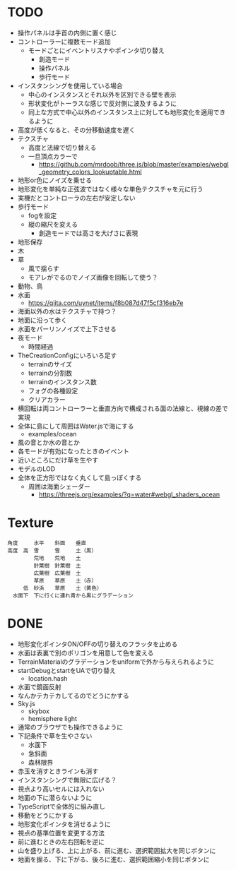 # TODO

- 操作パネルは手首の内側に置く感じ
- コントローラーに複数モード追加
	- モードごとにイベントリスナやポインタ切り替え
		- 創造モード
		- 操作パネル
		- 歩行モード
- インスタンシングを使用している場合
	- 中心のインスタンスとそれ以外を区別できる壁を表示
	- 形状変化がトーラスな感じで反対側に波及するように
	- 同上な方式で中心以外のインスタンス上に対しても地形変化を適用できるように
- 高度が低くなると、その分移動速度を遅く
- テクスチャ
	- 高度と法線で切り替える
	- 一旦頂点カラーで
		- https://github.com/mrdoob/three.js/blob/master/examples/webgl_geometry_colors_lookuptable.html
- 地形or色にノイズを乗せる
- 地形変化を単純な正弦波ではなく様々な単色テクスチャを元に行う
- 実機だとコントローラの左右が安定しない
- 歩行モード
	- fogを設定
	- 縦の縮尺を変える
		- 創造モードでは高さを大げさに表現
- 地形保存
- 木
- 草
	- 風で揺らす
	- モアレがでるのでノイズ画像を回転して使う？
- 動物、鳥
- 水面
	- https://qiita.com/uynet/items/f8b087d47f5cf316eb7e
- 海面以外の水はテクスチャで持つ？
- 地面に沿って歩く
- 水面をパーリンノイズで上下させる
- 夜モード
	- 時間経過
- TheCreationConfigにいろいろ足す
	- terrainのサイズ
	- terrainの分割数
	- terrainのインスタンス数
	- フォグの各種設定
	- クリアカラー
- 横回転は両コントローラーと垂直方向で構成される面の法線と、視線の差で実現
- 全体に島にして周囲はWater.jsで海にする
	- examples/ocean
- 風の音とか水の音とか
- 各モードが有効になったときのイベント
- 近いところにだけ草を生やす
- モデルのLOD
- 全体を正方形ではなく丸くして島っぽくする
	- 周囲は海面シェーダー
		- https://threejs.org/examples/?q=water#webgl_shaders_ocean

# Texture

```
角度　　　水平　　斜面　　垂直
高度　高　雪　　　雪　　　土（黒）
　　　　　荒地　　荒地　　土
　　　　　針葉樹　針葉樹　土
　　　　　広葉樹　広葉樹　土
　　　　　草原　　草原　　土（赤）
　　　低　砂浜　　草原　　土（黄色）
　水面下　下に行くに連れ青から黒にグラデーション
```

# DONE

- 地形変化ポインタON/OFFの切り替えのフラッタを止める
- 水面は表裏で別のポリゴンを用意して色を変える
- TerrainMaterialのグラデーションをuniformで外から与えられるように
- startDebugとstartをUAで切り替え
	- location.hash
- 水面で鏡面反射
- なんかテカテカしてるのでどうにかする
- Sky.js
	- skybox
	- hemisphere light
- 通常のブラウザでも操作できるように
- 下記条件で草を生やさない
	- 水面下
	- 急斜面
	- 森林限界
- 赤玉を消すときラインも消す
- インスタンシングで無限に広げる？
- 視点より高いセルには入れない
- 地面の下に潜らないように
- TypeScriptで全体的に組み直し
- 移動をどうにかする
- 地形変化ポインタを消せるように
- 視点の基準位置を変更する方法
- 前に進むときの左右回転を逆に
- 山を盛り上げる、上に上がる、前に進む、選択範囲拡大を同じボタンに
- 地面を掘る、下に下がる、後ろに進む、選択範囲縮小を同じボタンに